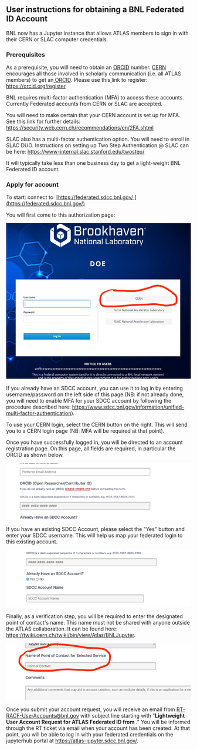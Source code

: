 ## User instructions for obtaining a BNL Federated ID Account 

BNL now has a Jupyter instance that allows ATLAS members to sign in with their CERN or SLAC computer credentials.

### Prerequisites

As a prerequisite, you will need to obtain an [ORCID](https://orcid.org) number. [CERN](https://scientific-info.cern/submit-and-publish/persistent-identifiers/orcid) encourages all those involved in scholarly communication (i.e. all ATLAS members) to get an[ ORCID](https://orcid.org). Please use this[ ](https://orcid.org/register)link to register: <https://orcid.org/register>

BNL requires multi-factor authentication (MFA) to access these accounts. Currently Federated accounts from CERN or SLAC are accepted. 

You will need to make certain that your CERN account is set up for MFA. See this link for further details: <https://security.web.cern.ch/recommendations/en/2FA.shtml> 

SLAC also has a multi-factor authentication option. You will need to enroll in SLAC DUO. Instructions on setting up Two Step Authentication @ SLAC can be here: <https://www-internal.slac.stanford.edu/twostep/> 


It will typically take less than one business day to get a light-weight BNL Federated ID account.

### Apply for account 

To start: connect to  [https://federated.sdcc.bnl.gov/ ](https://federated.sdcc.bnl.gov/)

You will first come to this authorization page:

![InitialSigninPage.png](InitialSigninPage.png?fileId=25551496#mimetype=image%2Fpng&hasPreview=true)

If you already have an SDCC account, you can use it to log in by entering username/password on the left side of this page (NB: if not already done, you will need to enable MFA for your SDCC account by following the procedure described here: https://www.sdcc.bnl.gov/information/unified-multi-factor-authentication). 

To use your CERN login, select the CERN button on the right. This will send you to a CERN login page (NB: MFA will be required at that point).

Once you have successfully logged in, you will be directed to an account registration page. On this page, all fields are required, in particular the ORCID as shown below.

![ORCID.png](ORCID.png?fileId=25551506#mimetype=image%2Fpng&hasPreview=true)

If you have an existing SDCC Account, please select the "Yes" button and enter your SDCC username. This will help us map your federated login to this existing account.

![SDCCAccountQuestion.png](SDCCAccountQuestion.png?fileId=25551516#mimetype=image%2Fpng&hasPreview=true)

Finally, as a verification step, you will be required to enter the designated point of contact's name. This name must not be shared with anyone outside the ATLAS collaboration. It can be found here: <https://twiki.cern.ch/twiki/bin/view/Atlas/BNLJupyter>.

![PointofContact.png](PointofContact.png?fileId=25551526#mimetype=image%2Fpng&hasPreview=true)

Once you submit your account request, you will receive an email from RT-RACF-UserAccounts@bnl.gov with subject line starting with "**Lightweight User Account Request for ATLAS Federated ID from** *<your name>*." You will be informed through the RT ticket via email when your account has been created. At that point, you will be able to log in with your federated credentials on the jupyterhub portal at <https://atlas-jupyter.sdcc.bnl.gov/>.
